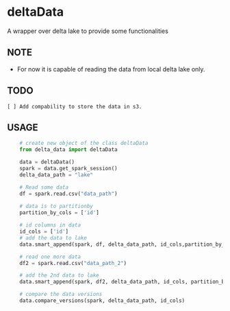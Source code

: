 # deltaData

A wrapper over delta lake to provide some functionalities

## NOTE

* For now it is capable of reading the data from local delta lake only.

## TODO

    [ ] Add compability to store the data in s3.


## USAGE

```python
    # create new object of the class deltaData
    from delta_data import deltaData

    data = deltaData()
    spark = data.get_spark_session()
    delta_data_path = "lake"

    # Read some data 
    df = spark.read.csv("data_path")
    
    # data is to partitionby
    partition_by_cols = ['id']

    # id columns in data
    id_cols = ['id']
    # add the data to lake
    data.smart_append(spark, df, delta_data_path, id_cols,partition_by_cols)

    # read one more data
    df2 = spark.read.csv("data_path_2")

    # add the 2nd data to lake
    data.smart_append(spark, df2, delta_data_path, id_cols, partition_by_cols)

    # compare the data versions
    data.compare_versions(spark, delta_data_path, id_cols)


